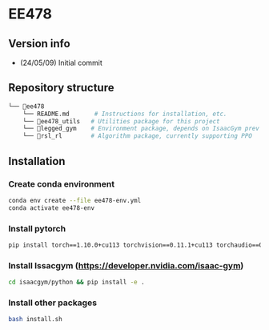# EE478

## Version info
- (24/05/09) Initial commit

## Repository structure
```bash
└── 📁ee478
    └── README.md       # Instructions for installation, etc.
    └── 📁ee478_utils   # Utilities package for this project
    └── 📁legged_gym    # Environment package, depends on IsaacGym prev 3 or 4
    └── 📁rsl_rl        # Algorithm package, currently supporting PPO
```

## Installation
### Create conda environment
```bash
conda env create --file ee478-env.yml
conda activate ee478-env
```

### Install pytorch
```bash
pip install torch==1.10.0+cu113 torchvision==0.11.1+cu113 torchaudio==0.10.0+cu113 -f https://download.pytorch.org/whl/cu113/torch_stable.html
```

### Install Issacgym (https://developer.nvidia.com/isaac-gym)
```bash
cd isaacgym/python && pip install -e .
```

### Install other packages
```bash
bash install.sh
```